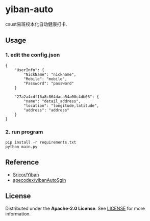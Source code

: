 # yiban-auto
csust易班校本化自动健康打卡.

## Usage
### 1. edit the config.json
```
{
    "UserInfo": {
        "NickName": "nickname",
        "Mobile": "mobile",
        "Password": "password"
    }

    "27a2a4cdf16a8c864daca54a00c4db03": {
        "name": "detail_address",
        "location": "longitude,latitude",
        "address": "address"
    }
}
```
### 2. run program
```
pip install -r requirements.txt
python main.py
```

## Reference
- [Sricor/Yiban](https://github.com/Sricor/Yiban)
- [apecodex/yibanAutoSgin](https://github.com/apecodex/yibanAutoSgin)

## License
Distributed under the **Apache-2.0 License**. See [LICENSE](LICENSE) for more information.